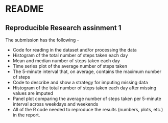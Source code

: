 # README

## Reproducible Research assinment 1

The submission has the following -

* Code for reading in the dataset and/or processing the data
* Histogram of the total number of steps taken each day
* Mean and median number of steps taken each day
* Time series plot of the average number of steps taken
* The 5-minute interval that, on average, contains the maximum number of steps
* Code to describe and show a strategy for imputing missing data
* Histogram of the total number of steps taken each day after missing values are imputed
* Panel plot comparing the average number of steps taken per 5-minute interval across weekdays and weekends
* All of the R code needed to reproduce the results (numbers, plots, etc.) in the report.



